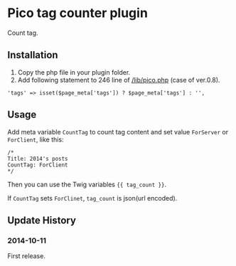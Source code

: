 Pico tag counter plugin
=======================

Count tag.

## Installation 

1. Copy the php file in your plugin folder.
2. Add following statement to 246 line of  [/lib/pico.php](https://github.com/picocms/Pico/blob/master/lib/pico.php) (case of ver.0.8).

`'tags' => isset($page_meta['tags']) ? $page_meta['tags'] : '',`

## Usage

Add meta variable `CountTag` to count tag content and set value `ForServer` or `ForClient`, like this:

    /*
    Title: 2014's posts
    CountTag: ForClient
    */

Then you can use the Twig variables `{{ tag_count }}`.

If `CountTag` sets `ForClinet`, `tag_count` is json(url encoded).

## Update History

### 2014-10-11

First release.